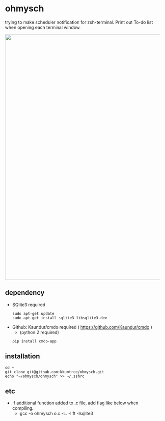 # ohmysch
trying to make scheduler notification for zsh-terminal. 
Print out To-do list when opening each terminal window.

<div>
<img width="800" src="https://user-images.githubusercontent.com/52643858/81502262-e8f32080-9317-11ea-9981-82965129c8c8.png">
</div>

## dependency
- SQlite3 required
	```
	sudo apt-get update 
	sudo apt-get install sqlite3 libsqlite3-dev
	```
- Github: Kaundur/cmdo required ( https://github.com/Kaundur/cmdo )
	- (python 2 required)
	```
	pip install cmdo-app 
	```

## installation

```
cd ~
git clone git@github.com:kkumtree/ohmysch.git
echo "~/ohmysch/ohmysch" >> ~/.zshrc
```

## etc
- If additional function added to .c file, add flag like below when compiling.
	- gcc -o ohmysch o.c -L. -l ft -lsqlite3

